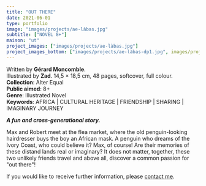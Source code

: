 ```yaml
---
title: "OUT THERE"
date: 2021-06-01
type: portfolio
image: "images/projects/ae-làbas.jpg"
subtitle: ["NOVEL 8+"]
maison: "ut"
project_images: ["images/projects/ae-làbas.jpg"]
project_images_bottom: ["images/projects/ae-làbas-dp1.jpg", images/projects/ae-làbas-dp2.jpg]
---
```


Written by **Gérard Moncomble**.    
Illustrated by **Zad**.
14,5 × 18,5 cm, 48 pages, softcover, full colour.      
**Collection**: Alter Equal   
**Public aimed**: 8+   
**Genre**: Illustrated Novel         
**Keywords**: AFRICA | CULTURAL HERITAGE | FRIENDSHIP | SHARING | IMAGINARY JOURNEY           


***A fun and cross-generational story.***


Max and Robert meet at the flea market, where the old penguin-looking hairdresser buys the boy an African mask.
A penguin who dreams of the Ivory Coast, who could believe it?
Max, of course! Are their memories of these distand lands real or imaginary?
It does not matter, together, these two unlikely friends travel and above all, discover a common passion for "out there"!  





If you would like to receive further information, please [contact me](mailto:melanie.guillaumin.edition@gmail.com).


